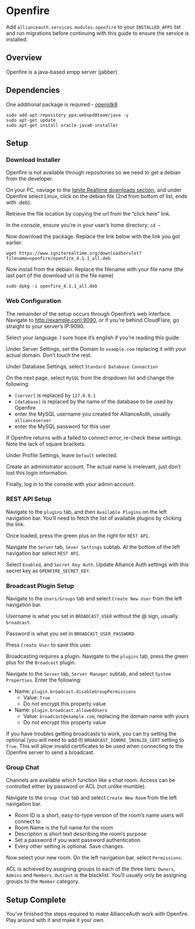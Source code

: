 # Openfire

Add `allianceauth.services.modules.openfire` to your `INSTALLED_APPS` list and run migrations before continuing with this guide to ensure the service is installed.

## Overview
Openfire is a java-based xmpp server (jabber).

## Dependencies
One additional package is required - [openjdk8](http://askubuntu.com/questions/464755/how-to-install-openjdk-8-on-14-04-lts)

    sudo add-apt-repository ppa:webupd8team/java -y
    sudo apt-get update
    sudo apt-get install oracle-java8-installer

## Setup
### Download Installer
Openfire is not available through repositories so we need to get a debian from the developer.

On your PC, naviage to the [Ignite Realtime downloads section](https://www.igniterealtime.org/downloads/index.jsp), and under Openfire select Linux, click on the debian file (2nd from bottom of list, ends with .deb).

Retrieve the file location by copying the url from the “click here” link.

In the console, ensure you’re in your user’s home directory: `cd ~`

Now download the package. Replace the link below with the link you got earlier.

    wget https://www.igniterealtime.org/downloadServlet?filename=openfire/openfire_4.1.1_all.deb

Now install from the debian. Replace the filename with your file name (the last part of the download url is the file name)

    sudo dpkg -i openfire_4.1.1_all.deb

### Web Configuration
The remainder of the setup occurs through Openfire’s web interface. Navigate to http://example.com:9090, or if you’re behind CloudFlare, go straight to your server’s IP:9090.

Select your language. I sure hope it’s english if you’re reading this guide.

Under Server Settings, set the Domain to `example.com` replacing it with your actual domain. Don’t touch the rest.

Under Database Settings, select `Standard Database Connection`

On the next page, select `MySQL` from the dropdown list and change the following:
 - `[server]` is replaced by `127.0.0.1`
 - `[database]` is replaced by the name of the database to be used by Openfire
 - enter the MySQL username you created for AllianceAuth, usually `allianceserver`
 - enter the MySQL password for this user

If Openfire returns with a failed to connect error, re-check these settings. Note the lack of square brackets.

Under Profile Settings, leave `Default` selected.

Create an administrator account. The actual name is irrelevant, just don’t lost this login information.

Finally, log in to the console with your admin account.

### REST API Setup
Navigate to the `plugins` tab, and then `Available Plugins` on the left navigation bar. You’ll need to fetch the list of available plugins by clicking the link.

Once loaded, press the green plus on the right for `REST API`.

Navigate the `Server` tab, `Sever Settings` subtab. At the bottom of the left navigation bar select `REST API`.

Select `Enabled`, and `Secret Key Auth`. Update Alliance Auth settings with this secret key as `OPENFIRE_SECRET_KEY`.

### Broadcast Plugin Setup

Navigate to the `Users/Groups` tab and select `Create New User` from the left navigation bar.

Username is what you set in `BROADCAST_USER` without the @ sign, usually `broadcast`.

Password is what you set in `BROADCAST_USER_PASSWORD`

Press `Create User` to save this user.

Broadcasting requires a plugin. Navigate to the `plugins` tab, press the green plus for the `Broadcast` plugin.

Navigate to the `Server` tab, `Server Manager` subtab, and select `System Properties`. Enter the following:

 - Name: `plugin.broadcast.disableGroupPermissions`
   - Value: `True`
   - Do not encrypt this property value
 - Name: `plugin.broadcast.allowedUsers`
   - Value: `broadcast@example.com`, replacing the domain name with yours
   - Do not encrypt this property value
   
If you have troubles getting broadcasts to work, you can try setting the optional (you will need to add it) `BROADCAST_IGNORE_INVALID_CERT` setting to `True`. This will allow invalid certificates to be used when connecting to the Openfire server to send a broadcast.

### Group Chat
Channels are available which function like a chat room. Access can be controlled either by password or ACL (not unlike mumble).

Navigate to the `Group Chat` tab and select `Create New Room` from the left navigation bar.
 - Room ID is a short, easy-to-type version of the room’s name users will connect to
 - Room Name is the full name for the room
 - Description is short text describing the room’s purpose
 - Set a password if you want password authentication
 - Every other setting is optional. Save changes.

Now select your new room. On the left navigation bar, select `Permissions`.

ACL is achieved by assigning groups to each of the three tiers: `Owners`, `Admins` and `Members`. `Outcast` is the blacklist. You’ll usually only be assigning groups to the `Member` category.

## Setup Complete
You’ve finished the steps required to make AllianceAuth work with Openfire. Play around with it and make it your own.
